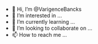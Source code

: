 - 👋 Hi, I’m @VarigenceBancks
- 👀 I’m interested in ...
- 🌱 I’m currently learning ...
- 💞️ I’m looking to collaborate on ...
- 📫 How to reach me ...

<!---
VarigenceBancks/VarigenceBancks is a ✨ special ✨ repository because its `README.md` (this file) appears on your GitHub profile.
You can click the Preview link to take a look at your changes.
--->
